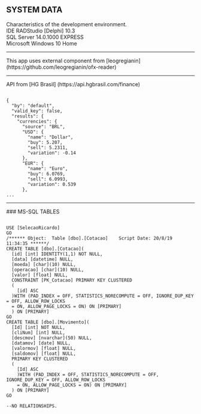 ## SYSTEM DATA

Characteristics of the development environment.<br/>
IDE RADStudio [Delphi] 10.3 <br/>
SQL Server  14.0.1000 EXPRESS <br/>
Microsoft Windows 10  Home<br/>

<hr />
This app uses external component from [leogregianin] (https://github.com/leogregianin/ofx-reader)

<hr/>
API from [HG Brasil] (https://api.hgbrasil.com/finance)

<pre><code>
{
  "by": "default",
  "valid_key": false,
  "results": {
    "currencies": {
      "source": "BRL",
      "USD": {
        "name": "Dollar",
        "buy": 5.207,
        "sell": 5.2311,
        "variation": -0.14
      },
      "EUR": {
        "name": "Euro",
        "buy": 6.0769,
        "sell": 6.0993,
        "variation": 0.539
      },
...
</code></pre>

<hr />
### MS-SQL TABLES

<pre><code>
USE [SelecaoRicardo]
GO
/****** Object:  Table [dbo].[Cotacao]    Script Date: 20/8/19 11:34:35 ******/
CREATE TABLE [dbo].[Cotacao](
  [id] [int] IDENTITY(1,1) NOT NULL,
  [data] [datetime] NULL,
  [moeda] [char](10) NULL,
  [operacao] [char](10) NULL,
  [valor] [float] NULL,
  CONSTRAINT [PK_Cotacao] PRIMARY KEY CLUSTERED 
  (
    [id] ASC
  )WITH (PAD_INDEX = OFF, STATISTICS_NORECOMPUTE = OFF, IGNORE_DUP_KEY = OFF, ALLOW_ROW_LOCKS 
  = ON, ALLOW_PAGE_LOCKS = ON) ON [PRIMARY]
  ) ON [PRIMARY]
GO
CREATE TABLE [dbo].[Movimento](
  [Id] [int] NOT NULL,
  [cliNum] [int] NULL,
  [descmov] [nvarchar](50) NULL,
  [datamov] [date] NULL,
  [valormov] [float] NULL,
  [saldomov] [float] NULL,
  PRIMARY KEY CLUSTERED 
  (
    [Id] ASC
    )WITH (PAD_INDEX = OFF, STATISTICS_NORECOMPUTE = OFF, IGNORE_DUP_KEY = OFF, ALLOW_ROW_LOCKS 
    = ON, ALLOW_PAGE_LOCKS = ON) ON [PRIMARY]
  ) ON [PRIMARY]
GO

--NO RELATIONSHIPS.
</code>
</pre>


